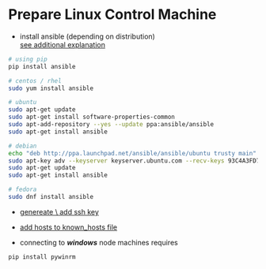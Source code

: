 
# Prepare Linux Control Machine

* install ansible (depending on distribution) \
[see additional explanation](https://docs.ansible.com/ansible/latest/installation_guide/intro_installation.html#installing-the-control-machine)

```sh
# using pip
pip install ansible

# centos / rhel
sudo yum install ansible

# ubuntu
sudo apt-get update
sudo apt-get install software-properties-common
sudo apt-add-repository --yes --update ppa:ansible/ansible
sudo apt-get install ansible

# debian
echo "deb http://ppa.launchpad.net/ansible/ansible/ubuntu trusty main" >> /etc/apt/sources.list
sudo apt-key adv --keyserver keyserver.ubuntu.com --recv-keys 93C4A3FD7BB9C367
sudo apt-get update
sudo apt-get install ansible

# fedora
sudo dnf install ansible
```

* [genereate \ add ssh key](./SSH.md#generate)
* [add hosts to known_hosts file](./SSH.md#knownhosts)

* connecting to ***windows*** node machines requires
```sh
pip install pywinrm
```
